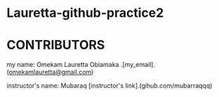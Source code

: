# Lauretta-github-practice2

# CONTRIBUTORS

my name: Omekam Lauretta Obiamaka
.[my_email].(omekamlauretta@gmail.com)

instructor's name: Mubaraq
[instructor's link].(gihub.com/mubarraqqq)
